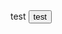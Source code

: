 <html>
<head>test</head>
  <a href="https://oofy2323.github.io/a-thing/idk/"><button class="btn">test</button></a>
